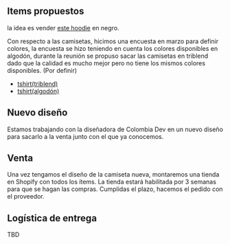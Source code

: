 ## Items propuestos ## 
la idea es vender [este hoodie](https://www.realthread.com/products/independent-trading-co-afx4000-mens-pullover-hooded-sweatshirt?color=black) en negro.

Con respecto a las camisetas, hicimos una encuesta en marzo para definir colores, la encuesta se hizo teniendo en cuenta los colores disponibles en algodón, durante la reunión se propuso sacar las camisetas en triblend dado que la calidad es mucho mejor pero no tiene los mismos colores disponibles. (Por definir)

* [tshirt(triblend)](https://www.realthread.com/products/next-level-apparel-6010-mens-tri-blend-crew?color=vintage-black)
* [tshirt(algodón)](https://www.realthread.com/products/next-level-apparel-3600-premium-fitted-short-sleeve-crew?color=midnight-navy)

## Nuevo diseño ##
Estamos trabajando con la diseñadora de Colombia Dev en un nuevo diseño para sacarlo a la venta junto con el que ya conocemos.

## Venta ##
Una vez tengamos el diseño de la camiseta nueva, montaremos una tienda en Shopify con todos los ítems. La tienda estará habilitada por 3 semanas para que se hagan las compras. Cumplidas el plazo, hacemos el pedido con el proveedor. 

## Logística de entrega ##
TBD

